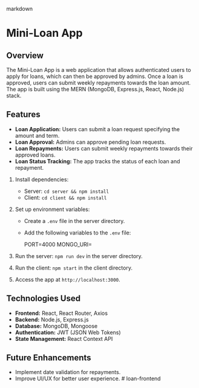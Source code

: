 markdown

# Mini-Loan App

## Overview

The Mini-Loan App is a web application that allows authenticated users to apply for loans, which can then be approved by admins. Once a loan is approved, users can submit weekly repayments towards the loan amount. The app is built using the MERN (MongoDB, Express.js, React, Node.js) stack.

## Features

- **Loan Application:** Users can submit a loan request specifying the amount and term.
- **Loan Approval:** Admins can approve pending loan requests.
- **Loan Repayments:** Users can submit weekly repayments towards their approved loans.
- **Loan Status Tracking:** The app tracks the status of each loan and repayment.

1. Install dependencies:
   - Server: `cd server && npm install`
   - Client: `cd client && npm install`
2. Set up environment variables:

   - Create a `.env` file in the server directory.
   - Add the following variables to the `.env` file:

     PORT=4000
     MONGO_URI=<your-mongodb-uri>

3. Run the server: `npm run dev` in the server directory.
4. Run the client: `npm start` in the client directory.
5. Access the app at `http://localhost:3000`.

## Technologies Used

- **Frontend:** React, React Router, Axios
- **Backend:** Node.js, Express.js
- **Database:** MongoDB, Mongoose
- **Authentication:** JWT (JSON Web Tokens)
- **State Management:** React Context API

## Future Enhancements

- Implement date validation for repayments.
- Improve UI/UX for better user experience.
#   l o a n - f r o n t e n d 
 
 
